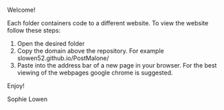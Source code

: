 Welcome!

Each folder containers code to a different website. To view the website follow these steps:

1. Open the desired folder
2. Copy the domain above the repository. For example slowen52.github.io/PostMalone/
3. Paste into the address bar of a new page in your browser. For the best viewing of the webpages google chrome is suggested. 

Enjoy!

Sophie Lowen
